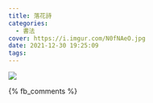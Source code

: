 ```yaml
---
title: 落花詩
categories:
  - 書法
cover: https://i.imgur.com/N0fNAeO.jpg
date: 2021-12-30 19:25:09
tags:
---
```


![](https://i.imgur.com/N0fNAeO.jpg)

{% fb_comments %}
